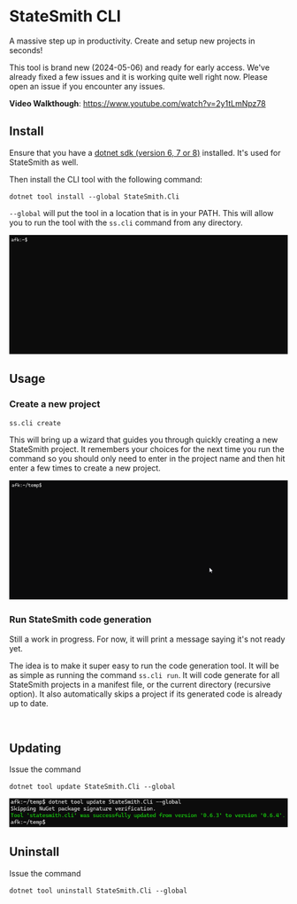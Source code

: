# StateSmith CLI
A massive step up in productivity. Create and setup new projects in seconds!

This tool is brand new (2024-05-06) and ready for early access. We've already fixed a few issues and it is working quite well right now. Please open an issue if you encounter any issues.

**Video Walkthough**: https://www.youtube.com/watch?v=2y1tLmNpz78

## Install
Ensure that you have a [dotnet sdk (version 6, 7 or 8)](https://dotnet.microsoft.com/en-us/download/dotnet/sdk-for-vs-code) installed. It's used for StateSmith as well.

Then install the CLI tool with the following command:
```
dotnet tool install --global StateSmith.Cli
```

`--global` will put the tool in a location that is in your PATH. This will allow you to run the tool with the `ss.cli` command from any directory.

![](./md-img/install.gif)

## Usage
### Create a new project
```
ss.cli create
```

This will bring up a wizard that guides you through quickly creating a new StateSmith project. It remembers your choices for the next time you run the command so you should only need to enter in the project name and then hit enter a few times to create a new project.

![](./md-img/create.gif)

### Run StateSmith code generation
Still a work in progress. For now, it will print a message saying it's not ready yet.

The idea is to make it super easy to run the code generation tool. It will be as simple as running the command `ss.cli run`. It will code generate for all StateSmith projects in a manifest file, or the current directory (recursive option). It also automatically skips a project if its generated code is already up to date.



<br>

## Updating
Issue the command
```
dotnet tool update StateSmith.Cli --global
```

![](./md-img/image.png)


## Uninstall
Issue the command
```
dotnet tool uninstall StateSmith.Cli --global
```
